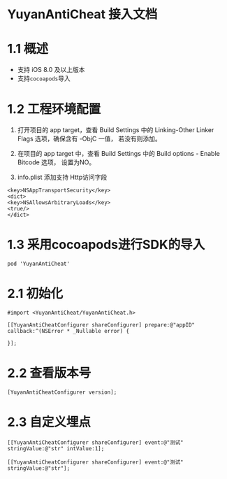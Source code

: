 # YuyanAntiCheat 接入文档

# 1.1 概述

- 支持 iOS 8.0 及以上版本
- 支持`cocoapods`导入

# 1.2 工程环境配置

1. 打开项目的 app target，查看 Build Settings 中的 Linking-Other Linker Flags 选项，确保含有 -ObjC 一值， 若没有则添加。

2. 在项目的 app target 中，查看 Build Settings 中的 Build options - Enable Bitcode 选项， 设置为NO。 

3. info.plist 添加支持 Http访问字段

```obj-c
<key>NSAppTransportSecurity</key>
<dict>
<key>NSAllowsArbitraryLoads</key>
<true/>
</dict>
```

# 1.3 采用cocoapods进行SDK的导入

```
pod 'YuyanAntiCheat'
```

# 2.1 初始化

```
#import <YuyanAntiCheat/YuyanAntiCheat.h>

[[YuyanAntiCheatConfigurer shareConfigurer] prepare:@"appID" callback:^(NSError * _Nullable error) {
    
}];
```

# 2.2 查看版本号

```
[YuyanAntiCheatConfigurer version];
```

# 2.3 自定义埋点

```
[[YuyanAntiCheatConfigurer shareConfigurer] event:@"测试" stringValue:@"str" intValue:1];

[[YuyanAntiCheatConfigurer shareConfigurer] event:@"测试" stringValue:@"str"];
```